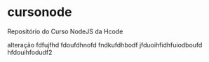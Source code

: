 # cursonode
Repositório do Curso NodeJS da Hcode


alteração
fdfujfhd
fdoufdhnofd
fndkufdhbodf
jfduoihfidhfuiodboufd
hfdouihfodudf2
